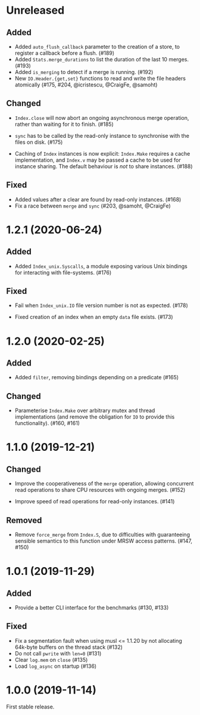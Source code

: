 # Unreleased

## Added

- Added `auto_flush_callback` parameter to the creation of a store, to register
  a callback before a flush. (#189)
- Added `Stats.merge_durations` to list the duration of the last 10 merges.
  (#193)
- Added `is_merging` to detect if a merge is running. (#192)
- New `IO.Header.{get,set}` functions to read and write the file headers
  atomically (#175, #204, @icristescu, @CraigFe, @samoht)

## Changed

- `Index.close` will now abort an ongoing asynchronous merge operation, rather
  than waiting for it to finish. (#185)
- `sync` has to be called by the read-only instance to synchronise with the
  files on disk. (#175)

- Caching of `Index` instances is now explicit: `Index.Make` requires a cache
  implementation, and `Index.v` may be passed a cache to be used for instance
  sharing. The default behaviour is _not_ to share instances. (#188)

## Fixed

- Added values after a clear are found by read-only instances. (#168)
- Fix a race between `merge` and `sync` (#203, @samoht, @CraigFe)

# 1.2.1 (2020-06-24)

## Added

- Added `Index_unix.Syscalls`, a module exposing various Unix bindings for
  interacting with file-systems. (#176)

## Fixed

- Fail when `Index_unix.IO` file version number is not as expected. (#178)

- Fixed creation of an index when an empty `data` file exists. (#173)

# 1.2.0 (2020-02-25)

## Added

- Added `filter`, removing bindings depending on a predicate (#165)

## Changed

- Parameterise `Index.Make` over arbitrary mutex and thread implementations (and
  remove the obligation for `IO` to provide this functionality). (#160, #161)

# 1.1.0 (2019-12-21)

## Changed

- Improve the cooperativeness of the `merge` operation, allowing concurrent read
  operations to share CPU resources with ongoing merges. (#152)

- Improve speed of read operations for read-only instances. (#141)

## Removed

- Remove `force_merge` from `Index.S`, due to difficulties with guaranteeing
  sensible semantics to this function under MRSW access patterns. (#147, #150)

# 1.0.1 (2019-11-29)

## Added

- Provide a better CLI interface for the benchmarks (#130, #133)

## Fixed

- Fix a segmentation fault when using musl <= 1.1.20 by not allocating 64k-byte
  buffers on the thread stack (#132)
- Do not call `pwrite` with `len=0` (#131)
- Clear `log.mem` on `close` (#135)
- Load `log_async` on startup (#136)

# 1.0.0 (2019-11-14)

First stable release.
